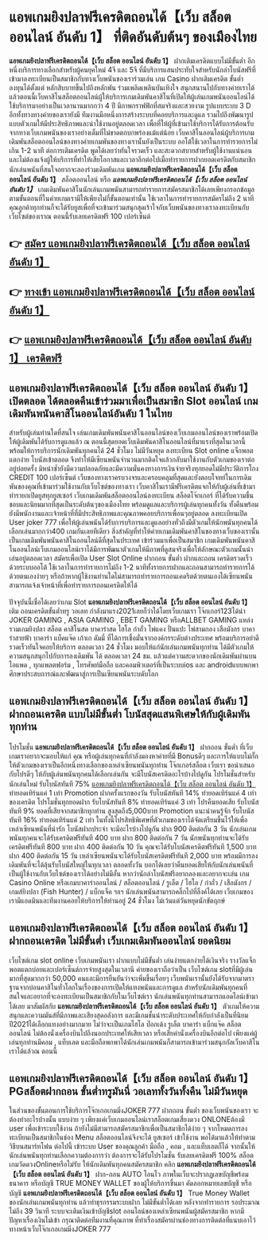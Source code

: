 # แอพเกมยิงปลาฟรีเครดิตถอนได้【เว็บ สล็อต ออนไลน์ อันดับ 1】  ที่ติดอันดับต้นๆ ของเมืองไทย

**แอพเกมยิงปลาฟรีเครดิตถอนได้【เว็บ สล็อต ออนไลน์ อันดับ 1】** ฝากเติมเครดิตแบบไม่มีขั้นต่ำ  อีกหนึ่งบริการทางเลือกสำหรับผู้คนยุคใหม่ 4จี และ 5จี ที่มีบริการแสนประทับใจสำหรับนักล่าโบนัสฟรีที่เข้ามาลงทะเบียนเป็นสมาชิกกับทางเว็บพนันของเราร่วมเล่น เกม Casino  ฝากเติมเครดิต ขั้นต่ำ ลงทุนได้ตั้งแต่ หลักสิบบาทขึ้นไปถึงหลักพัน ร่วมเพลิดเพลินบันเทิงใจ สนุกสนานไปกับทางค่ายเราได้แล้วตอนนี้เว็บคาสิโนสล็อตออนไลน์ผู้ให้บริการเกมเดิมพันคาสิโนที่เปิดให้ผู้เล่นเกมพนันออนไลน์ได้ใช้บริการมาอย่างเป็นเวลานานมากกว่า 4 ปี มีภาพกราฟฟิกที่สมจริงและสวยงาม รูปแบบระบบ 3 D
อีกทั้งทางทางค่ายของเรายังมี ทีมงานมือหนึ่งการสร้างระบบที่คอยบริการและดูแล  รวมไปถึงพัฒนารูปแบบตัวเกมให้มีประสิทธิภาพและน่าใช้งานอยู่ตลอดเวลา เพื่อที่ให้ผู้ที่เข้ามาใช้บริการได้รับการต้อนรับจากทางเว็บเกมพนันของเราอย่างเต็มที่ไม่ขาดตกบกพร่องแม้แต่น้อย เว็บคาสิโนออนไลน์ผู้บริการเกมเดิมพันสล็อตออนไลน์ของทางค่ายเกมพันของทางเรานั้นยังเป็นระบบ ออโต้ใช้เวลาในการทำรายการไม่เกิน 1-2 นาที ต่อการเติมเครดิต พูดได้เลยว่าทันใจรวดเร็ว และสะดวกสบายสำหรับผู้ใช้งานแน่นอนและไม่ต้องแจ้งผู้ให้บริการที่ทำให้เสียโอกาสและเวลาอีกต่อไปเมื่อทำรายการฝากยอดเครดิตกับสมาชิก
นักเล่นพนันที่สนใจอยากจะลองร่วมเดิมพันเกม **แอพเกมยิงปลาฟรีเครดิตถอนได้【เว็บ สล็อต ออนไลน์ อันดับ 1】** สล็อตออนไลน์ หรือ ***แอพเกมยิงปลาฟรีเครดิตถอนได้【เว็บ สล็อต ออนไลน์ อันดับ 1】*** เกมเดิมพันคาสิโนนักเล่นเกมพนันสามารถทำรายการสมัครสมาชิกได้เลยเพียงกรอกข้อมูลตามขั้นตอนที่ในค่ายเกมเรามีให้เพียงไม่กี่ขั้นตอนเท่านั้น ใช้เวลาในการทำรายการสมัครไม่ถึง 2 นาทีคุณลูกค้าทุกท่านก็จะได้รับยูสเพื่อที่จะเข้ามาร่วมสนุกสุดเร้าใจกับเว็บพนันของทางเราลงทะเบียนกับเว็บไซต์ของเราณ ตอนนี้รับเลยเครดิตฟรี 100 เปอร์เซ็นต์

## 👉 [สมัคร แอพเกมยิงปลาฟรีเครดิตถอนได้【เว็บ สล็อต ออนไลน์ อันดับ 1】](https://archa888.com/)
## 👉 [ทางเข้า แอพเกมยิงปลาฟรีเครดิตถอนได้【เว็บ สล็อต ออนไลน์ อันดับ 1】](https://archa888.com/)
## 👉 [แอพเกมยิงปลาฟรีเครดิตถอนได้【เว็บ สล็อต ออนไลน์ อันดับ 1】 เครดิตฟรี](https://archa888.com/)

## แอพเกมยิงปลาฟรีเครดิตถอนได้【เว็บ สล็อต ออนไลน์ อันดับ 1】 เปิดตลอด ได้ตลอดคืนเข้าร่วมมาเพื่อเป็นสมาชิก Slot ออนไลน์ เกมเดิมพันพนันคาสิโนออนไลน์อันดับ 1 ในไทย

สำหรับผู้เล่นท่านใดที่สนใจ เล่นเกมเดิมพันพนันคาสิโนออนไลน์ของเว็บเกมออนไลน์ของเราพร้อมเปิดให้ผู้เดิมพันได้รับการดูแลแล้ว ณ ตอนนี้สุดยอดเว็บเดิมพันคาสิโนออนไลน์ที่มาแรงที่สุดในเวลานี้ พร้อมให้การบริการนักเดิมพันทุกคนได้ 24 ชั่วโมง ไม่มีวันหยุด ลงทะเบียน Slot online แจ็กพอตแตกง่าย โบนัสเข้าตลอด จึงทำให้มีเซียนพนันจำนวนมากติดใจแล้วกลับมาใช้งานกับตัวเกมของเราต่ออยู่บ่อยครั้ง มิหนำซ้ำยังมีความปลอดภัยและมีความมั่นคงทางการเงินจ่ายจริงทุกยอดไม่มีประวัติการโกง CREDIT 100 เปอร์เซ็นต์ เว็บของทางเราครบวงจรและครอบคลุมที่สุดและยังตอบโจทย์ในการเดิมพันของคุณที่เข้ามาร่วมใช้งานกับเว็บไซต์ของทางเรา
เว็บคาสิโนเรามีฟรีเครดิตแจกให้กับผู้เล่นที่เข้ามาทำรายกเปิดยูสทุกยูสเซอร์ เว็บเกมเดิมพันสล็อตออนไลน์ลงทะเบียน สล็อตโจ๊กเกอร์ ที่ได้รับความชื่นชอบและนิยมมากที่สุดเป็นระดับต้นๆของเมืองไทย พร้อมดูแลและบริการผู้เล่นทุกคนทั้งวัน ทั้งคืนพร้อมยังมีพนักงานและเจ้าหน้าที่ที่มีประสิทธิภาพและคุณภาพคอยบริการเพื่อนๆอยู่ตลอด ลงทะเบียนเปิด User joker 777 เพื่อให้ผู้เล่นพนันได้รับการบริการและดูแลอย่างทั่วถึงมีตัวเกมให้นักพนันทุกคนได้เลือกเล่นมากกว่า400 เกมกันเลยทีเดียว
สิ่งสำคัญที่ทำให้ค่ายเกมเดิมพันคาสิโนของทางเว็บของเรานั้นเป็นเกมเดิมพันพนันคาสิโนออนไลน์ดีที่สุดในประเทศ เข้าร่วมมาเพื่อเป็นสมาชิก  เกมเดิมพันพนันคาสิโนออนไลน์เว็บเกมออนไลน์เราได้มีการพัฒนาตัวเกมให้มีภาพที่ดูสมจริงเพื่อให้ลักษณะตัวเกมนั้นน่าเล่นอยู่ตลอดเวลา สมัครเพื่อเปิด User Slot Online ฝากถอน ขั้นต่ำ ฝากและถอน เครดิตรวดเร็วด้วยระบบออโต้ ใช้เวลาในการทำรายการไม่ถึง 1-2 นาทีทั้งรายการฝากและถอนสามารถทำรายการได้ด้วยตนเองง่ายๆ หรือถ้าหากผู้ใช้งานท่านใดไม่สามารถทำรายการถอนเคดริตด้วยตนเองได้เซียนพนันสามารถแจ้งเจ้าหน้าที่เพื่อทำรายการถอนเครดิตให้ได้

ปัจจุบันนี้เชื่อได้เลยว่าเกม Slot **แอพเกมยิงปลาฟรีเครดิตถอนได้【เว็บ สล็อต ออนไลน์ อันดับ 1】** เติม ถอนเครดิตขั้นต่ำทรู วอเลท กำลังมาแรง2021เลยก็ว่าได้โดยเว็บเกมเรา โจ๊กเกอร์123ได้นำ JOKER GAMING , ASIA GAMING , EBET GAMING หรือALLBET GAMING แหล่งรวมเกมยิงปลา สล็อต คาสิโนสด บาคาร่าสด ไฮโล กำถั่ว ไพ่แคง ปั่นแปะ ไพ่สามกอง เสือมังกร บาคาร่าสายฟ้า บาคาร่า แบ็คแจ๊ค เก้าเก ดัมมี่ ที่ได้การเชื่อมั่นจากองค์กรระดับต่างประเทศ พร้อมบริการอย่าดีรวดเร็วทันใจคอยให้บริการ ตลอดเวลา 24 ชั่วโมง มอบให้แก่นักเล่นเกมพนันทุกท่าน ได้มีตัวเกมให้ความสนุกสนุกไปกับการลงเดิมพัน ได้ ตลอดเวลา 24 ชม. แล้วแต่ความสะดวกของนักเดิมพันผ่านบนไอแพด , ทุกแพลตฟอร์ม , โทรศัพท์มือถือ และคอมพิวเตอร์ที่เป็นระบบios และ androidแบบพกพา ศึกษาประสบการณ์และพัฒนาสู่การเป็นเซียนพนันระบดับโลก

## แอพเกมยิงปลาฟรีเครดิตถอนได้【เว็บ สล็อต ออนไลน์ อันดับ 1】 ฝากถอนเครดิต แบบไม่มีขั้นต่ำ โบนัสสุดแสนพิเศษให้กับผู้เดิมพันทุกท่าน

โปรโมชั่น **แอพเกมยิงปลาฟรีเครดิตถอนได้【เว็บ สล็อต ออนไลน์ อันดับ 1】** ฝากถอน ขั้นต่ำ ที่เว็บเกมเราอยากจะมอบให้แก่  คุณ หรือผู้เล่นทุกคนที่กำลังมองหาค่ายที่มี Bonusดีๆ และการให้แบบไม่กั๊ก ให้ตัวเกมของเราเป็นอีกหนึ่งทางเลือกของเหล่าเซียนพนันทุกท่าน โจ๊กเกอร์สล็อต เว็บเรา ขอนำเสนอกับโปรดีๆ ให้กับผู้เล่นพนันทุกคนได้เลือกเล่นกัน จะมีโบนัสเครดิตอะไรบ้างไปดูกัน
โปรโมชั่นสำหรับนักเล่นใหม่ รับโบนัสทันที 75% [แอพเกมยิงปลาฟรีเครดิตถอนได้【เว็บ สล็อต ออนไลน์ อันดับ 1】](https://archa888.com/) ทำยอดเทิร์นแค่ 1 เท่า
 Promotion ฝากครั้งแรกของวัน รับโบนัสทันที 14% ทำยอดเทิร์นแค่ 4 เท่าของเครดิต
โปรโมชั่นทุกยอดฝาก รับโบนัสทันที 8% ทำยอดเทิร์นแค่ 3 เท่า
โปรคืนยอดเสีย รับโบนัสทันที 9% ยอดที่เสียจากสมาชิกทุกท่าน สูงสุดถึง5,000บาท
 Promotion แนะนำคนรู้จัก รับโบนัสทันที 16% ทำยอดเทิร์นแค่ 2 เท่า
ในทั้งนี้โปรสิทธิพิเศษที่ตัวเกมของเราได้จัดเตรียมขึ้นไว้ให้เพื่อเหล่าเซียนพนันที่น่ารัก โบนัสฝากประจำ จะมีอะไรบ้างไปดูกัน
ฝาก 900 ติดต่อกัน 3 วัน นักเล่นเกมพนันทุกคนจะได้รับเครดิตฟรีทันที 400 บาท
ฝาก 800 ติดต่อกัน 7 วัน นักพนันทุกท่านจะได้รับเครดิตฟรีทันที 800 บาท
ฝาก 400 ติดต่อกัน 10 วัน คุณจะได้รับโบนัสเครดิตฟรีทันที 1,500 บาท
ฝาก 400 ติดต่อกัน 15 วัน เหล่าเซียนพนันจะได้รับโบนัสเครดิตฟรีทันที 2,000 บาท
พร้อมมีการลงเดิมพันที่จะได้ลุ้นรับโบนัสใหญ่ในทุกเวลา ตลอดทั้งวัน บอกได้เลยว่าคืนยอดเสียให้กับนักเล่นพนันที่เป็นผู้ใช้งานกับเว็บไซต์ของเราได้อย่างไม่มีอั้น หากว่านักล่าโบนัสฟรีอยากลองและอยากจะเล่น เกม  Casino Online หรือเกมบาคาร่าออนไลน์ / สล็อตออนไลน์ / รูเล็ต / ไฮโล / กำถั่ว / เสือมังกร / เกมส์ยิงปลา (Fish Hunter) / แบ็กแจ็ค ฯลฯ นักเล่นพนันสามารถคลิ๊กไปที่ลิ้งค์ได้เลย เว็บเกมของเรามีแอดมินและทีมงานคอยให้บริการให้ท่านอยู่ 24 ชั่วโมง ไม่เว้นแต่วันหยุดนักขัตฤกษ์

## แอพเกมยิงปลาฟรีเครดิตถอนได้【เว็บ สล็อต ออนไลน์ อันดับ 1】 ฝากถอนเครดิต ไม่มีขั้นต่ำ  เว็บเกมเดิมพันออนไลน์ ยอดนิยม

เว็บไซต์เกม slot online เว็บเกมพนันเรา ฝากแบบไม่มีขั้นต่ำ เล่นง่ายแตกง่ายได้เงินจริง รางวัลแจ็กพอตแตกบ่อยและเปอร์เซ็นต์การจ่ายสูงสุดในเวลานี ค่ายของเราถือว่าเป็น เว็บไซต์เกม slotที่มีผู้เล่นมากที่สุดมากกว่า 50,000 คนและมีการยืนยันว่าจะเพิ่มขึ้นเรื่อยๆ เว็บพนันเรานั้นยังได้รับจากมาตราฐานจากบ่อนคาสิโนทั่วโลกในเรื่องของการเปิดให้แทงพนันและการดูแล สำหรับนักเดิมพันทุกคนที่สนใจและอยากที่จะลงทะเบียนเป็นสมาชิกกับในเว็บไซต์เรา นักเล่นพนันทุกท่านสามารถแอดไลน์เข้ามาได้เลย
	มาสัมผัสกับ **แอพเกมยิงปลาฟรีเครดิตถอนได้【เว็บ สล็อต ออนไลน์ อันดับ 1】** ตัวเกมให้ความสนุกและความมันส์ที่มีภาพและเสียงสุดอลังการ และมีเกมชั้นนำระดับประเทศให้กับกำลังเป็นที่นิยมปี2021ได้เลือกแทงอย่างมากมาย  ไม่ว่าจะเป็นเกมไฮโล ป๊อกเด้ง รูเล็ต บาคาร่า แบ็กแจ๊ค สล็อตออนไลน์ ไม่ต้องนั่งเครื่องบินไปถึงนอกประเทศให้เสียเวลา หรือเสียค่านั่งเครื่องบินอีกต่อไป เพียงแค่ผู้เล่นทุกท่านมีคอม , แท็บเลต และมือถือพกพาได้นักเล่นเกมพนันก็สามารถเข้ามาร่วมสนุกกัลเว็บคาสิโนเราได้แล้วณ ตอนนี้

## แอพเกมยิงปลาฟรีเครดิตถอนได้【เว็บ สล็อต ออนไลน์ อันดับ 1】 PGสล็อตฝากถอน ขั้นต่ำทรูมันนี่ วอเลททั้งวันทั้งคืน ไม่มีวันหยุด

ในส่วนของขั้นตอนการใช้บริการโจ๊กเกอเกมมิ่งJOKER 777 ฝากถอน ขั้นต่ำ ของเว็บพนันของเรา จะต้องทำอะไรบ้างนั้น แบบง่าย ๆ เพียงแค่เว็บเกมออนไลน์เราสล็อตเกมเสี่ยงดวง ONLONEต้องมี user เพื่อเข้าระบบใช้งาน ถ้ายังไม่มีสามารถสมัครสมาชิกเพื่อเป็นสมาชิกได้ง่าย ๆ จากโหมดการลงทะเบียนเป็นสมาชิกในช่อง Menu สล็อตออนไลน์จึงจะได้ ยูสเซอร์ เข้าใช้งาน พอได้มาแล้วให้ทำตามวิธีบนสมาร์ทโฟน ต่อไปนี้
เข้าระบบ User  ของคุณลูกค้า มือถือ , คอม , และแท็บเลตก็ได้
จากนั้นให้นักเล่นพนันทุกท่านเลือกความต้องการว่า ต้องการจะได้รับโปรโมชั่น รับเลยเครดิตฟรี 100% สล็อตเกมวัดดวงOnlineหรือไม่รับ
ให้นักเดิมพันทุกคนสมัครสมาชิก คลิก **แอพเกมยิงปลาฟรีเครดิตถอนได้【เว็บ สล็อต ออนไลน์ อันดับ 1】** ฝาก-ถอน AUTO โอนไว ภาพในเว็บจะปรากฏเลขบัญชีพร้อมธนาคาร หรือบัญชี TRUE MONEY WALLET ของผู้ให้บริการขึ้นมา
คัดลอกหมายเลขบัญชี หรือบัญชี **แอพเกมยิงปลาฟรีเครดิตถอนได้【เว็บ สล็อต ออนไลน์ อันดับ 1】** True Money Wallet ของนักเล่นเกมพนันทุกท่าน แล้วทำธุรกรรมระบบฝาก ไม่มีขั้นต่ำได้เลย
หลังจากทำรายการ รอประมาณไม่ถึง 39 วินาที ระบบจะเติมเงินเข้าบัญชีslot ออนไลน์ของเหล่าเซียนพนันผู้สมัครสมาชิก
หากมีปัญหาเรื่องเงินไม่เข้า กรุณาติดต่อทีมงานที่คุณภาพ ที่ทำเรื่องสมัครผ่านช่องทางการติดต่อที่แนบเอาไว้ทางหน้าเว็บโจ๊กเกอเกมมิ่งJOKER 777


